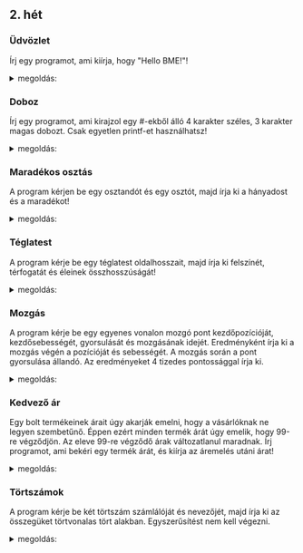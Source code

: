 ## 2. hét

### Üdvözlet

Írj egy programot, ami kiírja, hogy "Hello BME!"!
<details>
 <summary>megoldás:</summary>
 
```C
printf("Hello BME!\n");
```
</details>

### Doboz

Írj egy programot, ami kirajzol egy #-ekből álló 4 karakter széles, 3 karakter magas dobozt. Csak egyetlen printf-et használhatsz!
<details>
 <summary>megoldás:</summary>
 
```C
printf("####\n####\n####\n");
```
</details>

### Maradékos osztás

A program kérjen be egy osztandót és egy osztót, majd írja ki a hányadost és a maradékot!
<details>
 <summary>megoldás:</summary>
 
```C
int osztando, oszto;
printf("osztando: ");
scanf("%d", &osztando);
printf("oszto: ");
scanf("%d", &oszto);
printf("hanyados: %d\nmaradek: %d\n", osztando/oszto, osztando%oszto);
```
</details>

### Téglatest

A program kérje be egy téglatest oldalhosszait, majd írja ki felszínét, térfogatát és éleinek összhosszúságát!
<details>
 <summary>megoldás:</summary>
 
```C
double a,b,c;
printf("egyik oldal hossza: "); scanf("%lf", &a);
printf("masik oldal hossza: "); scanf("%lf", &b);
printf("harmadik oldal hossza: "); scanf("%lf", &c);
printf("felszin = %g\n", 2*a*b+2*a*c+2*b*c);
printf("terfogat = %g\n", a*b*c);
printf("elhossz = %g\n", 4*a+4*b+4*c);
```
</details>

### Mozgás

A program kérje be egy egyenes vonalon mozgó pont kezdőpozícióját, kezdősebességét, gyorsulását és mozgásának idejét. Eredményként írja ki a mozgás végén a pozícióját és sebességét. A mozgás során a pont gyorsulása állandó. Az eredményeket 4 tizedes pontossággal írja ki.
<details>
 <summary>megoldás:</summary>
 
```C
// kezdeti paraméterek beolvasása
double x0,v0,a,t;
printf("kezdopozicio: "); scanf("%lf", &x0);
printf("kezdosebesseg: "); scanf("%lf", &v0);
printf("gyorsulas: "); scanf("%lf", &a);
printf("ido: "); scanf("%lf", &t);

// mozgás számítása (négyzetes úttörvény)
double xt = x0 + a/2*t*t + v0 * t;
double vt = v0 + a*t;

// eredmények kiírása
printf("pozicio a mozgas vegen: %.4f\n", xt);
printf("vegsebesseg: %.4f\n", vt);
```
</details>

### Kedvező ár

Egy bolt termékeinek árait úgy akarják emelni, hogy a vásárlóknak ne legyen szembetűnő. Éppen ezért minden termék árát úgy emelik, hogy 99-re végződjön. Az eleve 99-re végződő árak változatlanul maradnak. Írj programot, ami bekéri egy termék árát, és kiírja az áremelés utáni árat!
<details>
 <summary>megoldás:</summary>
 
```C
// régi ár bekérése
int regi;
printf("ar: "); scanf("%d", &regi);

// új ár kiszámítása
int uj = regi + 99 - regi%100;

// új ár kiírása
printf("uj ar: %d\n", uj);
```
</details>

### Törtszámok

A program kérje be két törtszám számlálóját és nevezőjét, majd írja ki az összegüket törtvonalas tört alakban. Egyszerűsítést nem kell végezni.
<details>
 <summary>megoldás:</summary>
 
```C
int a_nev, a_szam, b_nev, b_szam;
printf("egyik szam szamlaloja: "); scanf("%d", &a_szam);
printf("egyik szam nevezoje: "); scanf("%d", &a_nev);
printf("masik szam szamlaloja: "); scanf("%d", &b_szam);
printf("masik szam nevezoje: "); scanf("%d", &b_nev);

printf("az osszeg: %d/%d\n", a_nev*b_szam+a_szam*b_nev, a_nev*b_nev);
```
</details>


